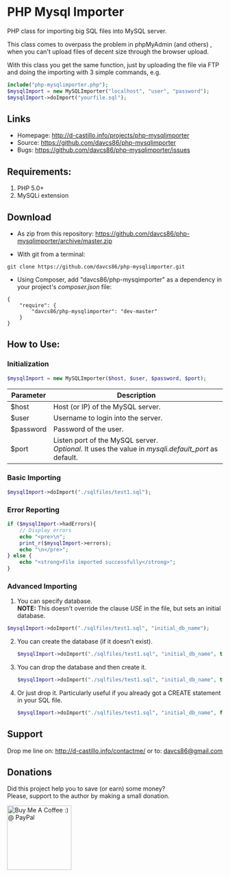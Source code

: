 PHP Mysql Importer
=================

PHP class for importing big SQL files into MySQL server.

This class comes to overpass the problem in phpMyAdmin (and others) , when you can't upload files of decent size through the browser upload. 

With this class you get the same function, just by uploading the file via FTP and doing the importing with 3 simple commands, e.g.

```php
include("php-mysqlimporter.php");
$mysqlImport = new MySQLImporter("localhost", "user", "password");
$mysqlImport->doImport("yourfile.sql");
```

## Links

* Homepage: <http://d-castillo.info/projects/php-mysqlimporter>
* Source: <https://github.com/davcs86/php-mysqlimporter>
* Bugs:   <https://github.com/davcs86/php-mysqlimporter/issues>

## Requirements:

1. PHP 5.0+
2. MySQLi extension

## Download

* As zip from this repository: <https://github.com/davcs86/php-mysqlimporter/archive/master.zip>

* With git from a terminal:

```
git clone https://github.com/davcs86/php-mysqlimporter.git
```

* Using Composer, add "davcs86/php-mysqimporter" as a dependency in your project's _composer.json_ file:

```
{
    "require": {
		"davcs86/php-mysqlimporter": "dev-master"
    }
}
```

## How to Use:

### Initialization

```php
$mysqlImport = new MySQLImporter($host, $user, $password, $port);
```

| Parameter | Description |
| ------------- | ----------- |
|$host | Host (or IP) of the MySQL server.|
|$user | Username to login into the server.|
|$password | Password of the user.|
|$port | Listen port of the MySQL server.<br>_Optional_. It uses the value in _mysqli.default_port_ as default.|

### Basic Importing

```php
$mysqlImport->doImport("./sqlfiles/test1.sql");
```

### Error Reporting

```php
if ($mysqlImport->hadErrors){
	// Display errors
	echo "<pre>\n";
	print_r($mysqlImport->errors);
	echo "\n</pre>";
} else {
	echo "<strong>File imported successfully</strong>";
}
```

### Advanced Importing

1) You can specify database.<br><b>NOTE:</b> This doesn't override the clause _USE_ in the file, but sets an initial database.

```php
$mysqlImport->doImport("./sqlfiles/test1.sql", "initial_db_name");
```

2) You can create the database (if it doesn't exist).

    ```php
    $mysqlImport->doImport("./sqlfiles/test1.sql", "initial_db_name", true);
    ```

3) You can drop the database and then create it.

    ```php
    $mysqlImport->doImport("./sqlfiles/test1.sql", "initial_db_name", true, true);
    ```

4) Or just drop it. Particularly useful if you already got a CREATE statement in your SQL file.

    ```php
    $mysqlImport->doImport("./sqlfiles/test1.sql", "initial_db_name", false, true);
    ```

## Support

Drop me line on: <http://d-castillo.info/contactme/> or to: davcs86@gmail.com

## Donations

Did this project help you to save (or earn) some money?<br>
Please, support to the author by making a small donation.

<a href='https://www.paypal.com/cgi-bin/webscr?cmd=_s-xclick&hosted_button_id=2PK29ZFPUZ5WL' target='_blank'><img width="150" style='border:0px;width:150px' src='http://ko-fi.com/img/button-4.png' border='0' alt='Buy Me A Coffee :) @ PayPal' /></a>



